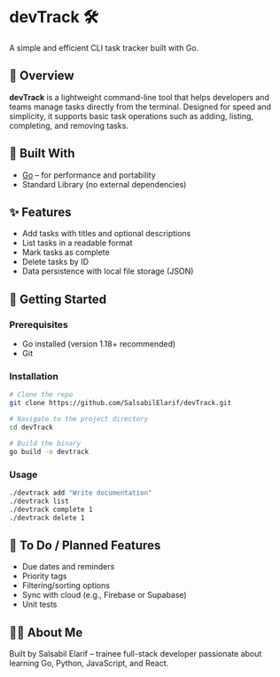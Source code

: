 # devTrack 🛠️  
A simple and efficient CLI task tracker built with Go.

## 📌 Overview  
**devTrack** is a lightweight command-line tool that helps developers and teams manage tasks directly from the terminal. Designed for speed and simplicity, it supports basic task operations such as adding, listing, completing, and removing tasks.

## 🧰 Built With  
- [Go](https://golang.org/) – for performance and portability  
- Standard Library (no external dependencies)

## ✨ Features  
- Add tasks with titles and optional descriptions  
- List tasks in a readable format  
- Mark tasks as complete  
- Delete tasks by ID  
- Data persistence with local file storage (JSON)

## 🚀 Getting Started  

### Prerequisites  
- Go installed (version 1.18+ recommended)  
- Git

### Installation  

```bash
# Clone the repo
git clone https://github.com/SalsabilElarif/devTrack.git

# Navigate to the project directory
cd devTrack

# Build the binary
go build -o devtrack
```

### Usage  

```bash
./devtrack add "Write documentation"
./devtrack list
./devtrack complete 1
./devtrack delete 1 
```

## 🧪 To Do / Planned Features
- Due dates and reminders
- Priority tags
- Filtering/sorting options
- Sync with cloud (e.g., Firebase or Supabase)
- Unit tests

## 🙋‍♀️ About Me
Built by Salsabil Elarif – trainee full-stack developer passionate about learning Go, Python, JavaScript, and React.
